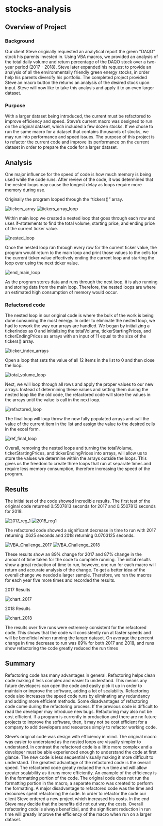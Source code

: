 # stocks-analysis

## Overview of Project

### Background

Our client Steve originally requested an analytical report the green "DAQO" stock his parents invested in. Using VBA macros, we provided an analysis of the total daily volume and return percentage of the DAQO stock over a two-year period (2017 - 2018). Steve later expanded his request to provide an analysis of all the environmentally friendly green energy stocks, in order help his parents diversify his portfolio. The completed project provided Steve an macro button the returns an analysis of the desired stock upon input. Steve will now like to take this analysis and apply it to an even larger dataset.

### Purpose

With a larger dataset being introduced, the current must be refactored to improve efficiency and speed. Steve’s current macro was designed to run on the original dataset, which included a few dozen stocks. If we chose to run the same macro for a dataset that contains thousands of stocks, we may run into performance and speed issues. The purpose of this project is to refactor the current code and improve its performance on the current dataset in order to prepare the code for a larger dataset.

## Analysis

One major influence for the speed of code is how much memory is being used while the code runs. After review of the code, it was determined that the nested loops may cause the longest delay as loops require more memory during use.

Originally the program looped through the “tickers()” array.

![tickers_array](https://github.com/JoseEspinosaTello/stocks-analysis/blob/main/Recources/tickers_array.png?raw=true)
![tickers_array_loop](https://github.com/JoseEspinosaTello/stocks-analysis/blob/main/Recources/tickers_array_loop.png?raw=true)

Within main loop we created a nested loop that goes through each row and uses if-statements to find the total volume, starting price, and ending price of the current ticker value.

![nested_loop](https://github.com/JoseEspinosaTello/stocks-analysis/blob/main/Recources/nested_loop.png?raw=true)

Once the nested loop ran through every row for the current ticker value, the program would return to the main loop and print those values to the cells for the current ticker value effectively ending the current loop and starting the loop over using the next ticker value.

![end_main_loop](https://github.com/JoseEspinosaTello/stocks-analysis/blob/main/Recources/end_main_loop.png?raw=true)

As the program stores data and runs through the nest loop, it is also running and storing data from the main loop. Therefore, the nested loops are where an estimated high consumption of memory would occur. 

### Refactored code

The nested loop in our original code is where the bulk of the work is being done consuming the most energy. In order to eliminate the nested loop, we had to rework the way our arrays are handled. 
We began by initializing a tickerIndex as 0 and initializing the totalVolume, tickerStartingPrices, and tickerEndingPrices as arrays with an input of 11 equal to the size of the tickers() array.

![ticker_index_arrays](https://github.com/JoseEspinosaTello/stocks-analysis/blob/main/Recources/ticker_index_arrays.png?raw=true)

Open a loop that sets the value of all 12 items in the list to 0 and then close the loop.

![total_volume_loop](https://github.com/JoseEspinosaTello/stocks-analysis/blob/main/Recources/total_volume_loop.png?raw=true)

Next, we will loop through all rows and apply the proper values to our new arrays. Instead of determining these values and setting them during the nested loop like the old code, the refactored code will store the values in the arrays until the value is call in the next loop.

![refactored_loop](https://github.com/JoseEspinosaTello/stocks-analysis/blob/main/Recources/refactored_loop.png?raw=true)

The final loop will loop throw the now fully populated arrays and call the value of the current item in the list and assign the value to the desired cells in the excel form.

![ref_final_loop](https://github.com/JoseEspinosaTello/stocks-analysis/blob/main/Recources/ref_final_loop.png?raw=true)

Overall, removing the nested loops and turning the totalVolume, tickerStartingPrices, and tickerEndingPrices into arrays, will allow us to store the values we determine within the arrays outside the loops. This gives us the freedom to create three loops that run at separate times and require less memory consumption, therefore increasing the speed of the program.

## Results

The initial test of the code showed incredible results. The first test of the original code returned 0.5507813 seconds for 2017 and 0.5507813 seconds for 2018.

![2017_reg_1](https://github.com/JoseEspinosaTello/stocks-analysis/blob/main/Recources/2017_reg_1.png?raw=true) ![2018_reg1](https://github.com/JoseEspinosaTello/stocks-analysis/blob/main/Recources/2018_reg1?raw=true)

The refactored code showed a significant decrease in time to run with 2017 returning .0625 seconds and 2018 returning 0.0703125 seconds.

![VBA_Challenge_2017](https://github.com/JoseEspinosaTello/stocks-analysis/blob/main/Recources/VBA_Challenge_2017.png?raw=true) ![VBA_Challenge_2018](https://github.com/JoseEspinosaTello/stocks-analysis/blob/main/Recources/VBA_Challenge_2018.png?raw=true)

These results show an 89% change for 2017 and 87% change in the amount of time taken for the code to complete running. The initial results show a great reduction of time to run, however, one run for each macro will return and accurate analysis of the change. To get a better idea of the overall change we needed a larger sample. Therefore, we ran the macros for each year five more times and recorded the results.

2017 Results

![chart_2017](https://github.com/JoseEspinosaTello/stocks-analysis/blob/main/Recources/chart_2017.png?raw=true) 

2018 Results

![chart_2018](https://github.com/JoseEspinosaTello/stocks-analysis/blob/main/Recources/chart_2018.png?raw=true)

The results over five runs were extremely consistent for the refactored code. This shows that the code will consistently run at faster speeds and will be beneficial when running the larger dataset. On average the percent change in time decrease to run was 89% for both 2017 and 2018, and runs show refactoring the code greatly reduced the run times

## Summary

Refactoring code has many advantages in general. Refactoring helps clean code making it less complex and easier to understand. This means any future developers can open the code and easily pick it up in order to maintain or improve the software, adding a lot of scalability. Refactoring code also increases the speed code runs by eliminating any redundancy and adding more efficient methods. Some disadvantages of refactoring code come during the refactoring process. If the previous code is difficult to read the developer may introduce new bugs. Refactoring may also not be cost efficient. If a program is currently in production and there are no future projects to improve the software, then, it may not be cost efficient for a company to add developers and resources simply to refactor working code.

Steve’s original code was design with efficiency in mind. The original macro was easier to understand as the nested loops are visually simpler to understand. In contrast the refactored code is a little more complex and a developer must be able experienced enough to understand the code at first glance. The new code is less sequential visually making it more difficult to understand. The greatest advantage of the refactored code is the overall speed. The refactored code greatly reduced the run time and will allow greater scalability as it runs more efficiently. An example of the efficiency is in the formatting portion of the code. The original code does not run the formatting portion in the macro, a separate macro was created to perform the formatting. A major disadvantage to refactored code was the time and resources spent refactoring the code. In order to refactor the code our client Steve ordered a new project which increased his costs. In the end Steve may decide that the benefits did not out way the costs. Overall refactoring code is always beneficial, and the significant reduction in run time will greatly improve the efficiency of the macro when run on a larger dataset.